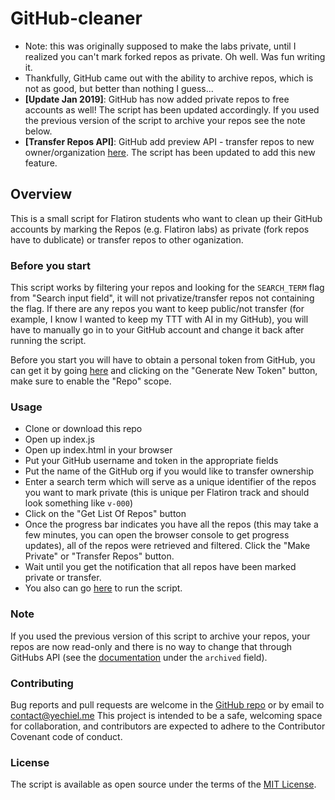 # GitHub-cleaner

- Note: this was originally supposed to make the labs private, until I realized you can't mark forked repos as private. Oh well. Was fun writing it.
- Thankfully, GitHub came out with the ability to archive repos, which is not as good, but better than nothing I guess...
- **[Update Jan 2019]**: GitHub has now added private repos to free accounts as well! The script has been updated accordingly. If you used the previous version of the script to archive your repos see the note below.
- **[Transfer Repos API]**: GitHub add preview API - transfer repos to new owner/organization [here](https://developer.github.com/v3/repos/#transfer-a-repository). The script has been updated to add this new feature.

## Overview

This is a small script for Flatiron students who want to clean up their GitHub accounts by marking the Repos (e.g. Flatiron labs) as private (fork repos have to dublicate) or transfer repos to other oganization.

### Before you start

This script works by filtering your repos and looking for the `SEARCH_TERM` flag from "Search input field", it will not privatize/transfer repos not containing the flag. If there are any repos you want to keep public/not transfer (for example, I know I wanted to keep my TTT with AI in my GitHub), you will have to manually go in to your GitHub account and change it back after running the script.

Before you start you will have to obtain a personal token from GitHub, you can get it by going [here](https://github.com/settings/tokens) and clicking on the "Generate New Token" button, make sure to enable the "Repo" scope.

### Usage

- Clone or download this repo
- Open up index.js
- Open up index.html in your browser
- Put your GitHub username and token in the appropriate fields
- Put the  name of the GitHub org if you would like to transfer ownership
- Enter a search term which will serve as a unique identifier of the repos you want to mark private (this is unique per Flatiron track and should look something like `v-000`)
- Click on the "Get List Of Repos" button
- Once the progress bar indicates you have all the repos (this may take a few minutes, you can open the browser console to get progress updates), all of the repos were retrieved and filtered. Click the "Make Private" or "Transfer Repos" button.
- Wait until you get the notification that all repos have been marked private or transfer.
- You also can go [here](https://sparkbold.github.io/GitHub-cleaner/) to run the script.

### Note

If you used the previous version of this script to archive your repos, your repos are now read-only and there is no way to change that through GitHubs API (see the [documentation](https://developer.github.com/v3/repos/#edit) under the `archived` field).

### Contributing

Bug reports and pull requests are welcome in the [GitHub repo](https://github.com/achasveachas/GitHub-cleaner) or by email to contact@yechiel.me This project is intended to be a safe, welcoming space for collaboration, and contributors are expected to adhere to the Contributor Covenant code of conduct.

### License

The script is available as open source under the terms of the [MIT License](https://opensource.org/licenses/MIT).
